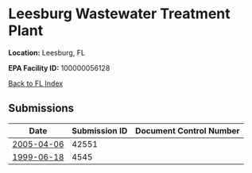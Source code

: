 # Leesburg Wastewater Treatment Plant

**Location:** Leesburg, FL

**EPA Facility ID:** 100000056128

[Back to FL Index](../../index.md)

## Submissions

| Date | Submission ID | Document Control Number |
|------|--------------|-------------------------|
| [2005-04-06](submissions/42551.md) | 42551 |  |
| [1999-06-18](submissions/4545.md) | 4545 |  |
